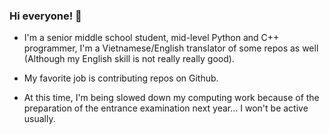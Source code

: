 ### Hi everyone! 👋
- I'm a senior middle school student, mid-level Python and C++ programmer, I'm a Vietnamese/English translator of some repos as well (Although my English skill is not really really good).

- My favorite job is contributing repos on Github.

- At this time, I'm being slowed down my computing work because of the preparation of the entrance examination next year... I won't be active usually.
